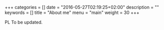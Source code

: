 +++
categories = []
date = "2016-05-27T02:19:25+02:00"
description = ""
keywords = []
title = "About me"
menu = "main"
weight = 30
+++

PL To be updated.
